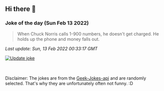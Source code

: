 ## Hi there 👋

### Joke of the day (Sun Feb 13 2022)
<!-- joke -->
>When Chuck Norris calls 1-900 numbers, he doesn't get charged. He holds up the phone and money falls out.
<!-- /joke -->

*Last update: Sun, 13 Feb 2022 00:33:17 GMT*

[![Update joke](https://github.com/nclskfm/nclskfm/actions/workflows/joke.yml/badge.svg)](https://github.com/nclskfm/nclskfm/actions/workflows/joke.yml)

<br><br>
Disclaimer: The jokes are from the [Geek-Jokes-api](https://github.com/sameerkumar18/geek-joke-api) and are randomly selected. That's why they are unfortunately often not funny. :D
